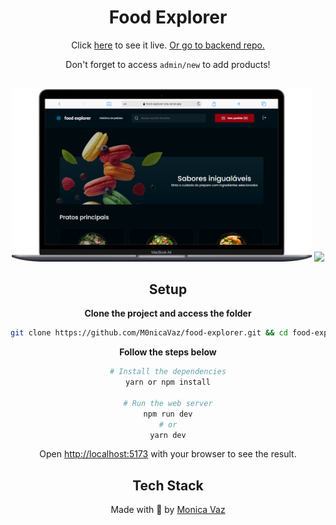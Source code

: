 <div align="center">
 <h1>Food Explorer</h1>
  Click <a href = "https://food-explorer-one.vercel.app/">here</a> to see it live. <a href = "https://github.com/M0nicaVaz/food-explorer-api">Or go to backend repo.</a> 
  <br>
 
 Don't forget to access `admin/new` to add products!
 
  <br>
  
  <div float="left">
   <img src="./.github/desktop.png" width="480px" > 
    <img src="./.github/mobile.gif" width="180px" >
  </div>
  
## Setup

**Clone the project and access the folder**

```bash
git clone https://github.com/M0nicaVaz/food-explorer.git && cd food-explorer
```

**Follow the steps below**
  
```bash
# Install the dependencies
yarn or npm install

# Run the web server
npm run dev
# or
yarn dev
```

Open [http://localhost:5173](http://localhost:5173) with your browser to see the result.

## Tech Stack
Made with 💜 by <a href="https://www.linkedin.com/in/monica-vaz/"> Monica Vaz </a> 
</div>
